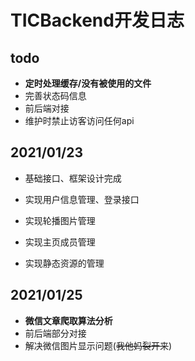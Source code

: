 # TICBackend开发日志

## todo

* **定时处理缓存/没有被使用的文件**
* 完善状态码信息
* 前后端对接
* 维护时禁止访客访问任何api

## 2021/01/23

*  基础接口、框架设计完成
* 实现用户信息管理、登录接口

* 实现轮播图片管理
* 实现主页成员管理
* 实现静态资源的管理



## 2021/01/25

* **微信文章爬取算法分析**
* 前后端部分对接
* 解决微信图片显示问题(<del>我他妈裂开来</del>)

